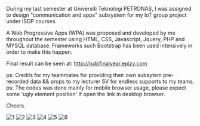 During my last semester at Universiti Teknologi PETRONAS, I was assigned to design "communication and apps" subsystem for my IoT group project under ISDP courses.

A Web Progressive Apps (WPA) was proposed and developed by me throughout the semester using HTML, CSS, Javascript, Jquery, PHP and MYSQL database. Frameworks such Bootstrap has been used intensively in order to make this happen.

Final result can be seen at: http://isdpfinalyear.epizy.com

ps: Credits for my teammates for providing their own subsytem pre-recorded data && props to my lecturer SV for endless supports to my teams.  
ps: The codes was done mainly for mobile browser usage, please expect some 'ugly element position' if open the link in desktop browser.  


Cheers.  

![1](https://user-images.githubusercontent.com/51852197/88816718-44360000-d1ef-11ea-933d-1b5e2ba762ae.PNG)
![2](https://user-images.githubusercontent.com/51852197/88816707-41d3a600-d1ef-11ea-8d12-08e5437e06cd.PNG)
![3](https://user-images.githubusercontent.com/51852197/88816704-40a27900-d1ef-11ea-83fb-7c269c94a28c.PNG)
![4](https://user-images.githubusercontent.com/51852197/88816699-3ed8b580-d1ef-11ea-8ad0-319f23233c42.PNG)
![5](https://user-images.githubusercontent.com/51852197/88816692-3da78880-d1ef-11ea-9d07-2dc6bf88d002.PNG)
![6](https://user-images.githubusercontent.com/51852197/88816666-38e2d480-d1ef-11ea-9d30-44080b979155.PNG)

